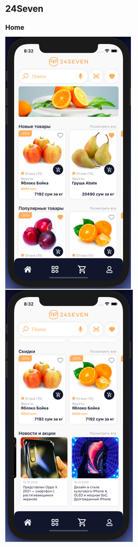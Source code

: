 # 24Seven

## Home
![Scalding Logo](https://github.com/milano95a/24Seven/blob/main/24Seven/screenshot0.png)
![Scalding Logo](https://github.com/milano95a/24Seven/blob/main/24Seven/screenshot1.png)

